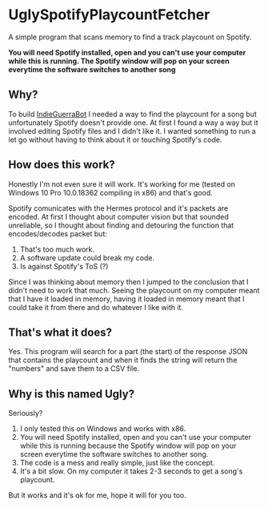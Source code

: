 # UglySpotifyPlaycountFetcher
A simple program that scans memory to find a track playcount on Spotify.

**You will need Spotify installed, open and you can't use your computer while this is running. The Spotify window will pop on your screen everytime the software switches to another song**

## Why?

To build [IndieGuerraBot](https://github.com/PaaaulZ/IndieGuerraBot) I needed a way to find the playcount for a song but unfortunately Spotify doesn't provide one. At first I found a way a way but it involved editing Spotify files and I didn't like it. I wanted something to run a let go without having to think about it or touching Spotify's code.

## How does this work?

Honestly I'm not even sure it will work. It's working for me (tested on Windows 10 Pro 10.0.18362 compiling in x86) and that's good.

Spotify comunicates with the Hermes protocol and it's packets are encoded. At first I thought about computer vision but that sounded unreliable, so I thought about finding and detouring the function that encodes/decodes packet but:

1) That's too much work.
2) A software update could break my code.
3) Is against Spotify's ToS (?)

Since I was thinking about memory then I jumped to the conclusion that I didn't need to work that much. Seeing the playcount on my computer meant that I have it loaded in memory, having it loaded in memory meant that I could take it from there and do whatever I like with it.

## That's what it does?

Yes.
This program will search for a part (the start) of the response JSON that contains the playcount and when it finds the string will return the "numbers" and save them to a CSV file.

## Why is this named Ugly?

Seriously? 

1) I only tested this on Windows and works with x86.
2) You will need Spotify installed, open and you can't use your computer while this is running because the Spotify window will pop on your screen everytime the software switches to another song.
3) The code is a mess and really simple, just like the concept.
4) It's a bit slow. On my computer it takes 2-3 seconds to get a song's playcount.

But it works and it's ok for me, hope it will for you too.
